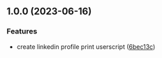 ## 1.0.0 (2023-06-16)


### Features

* create linkedin profile print userscript ([6bec13c](https://github.com/SignalRichard/userscript-compendium-linkedin-profile-print/commit/6bec13c0befc0e49856ccb577ea5c621b5de92f8))
